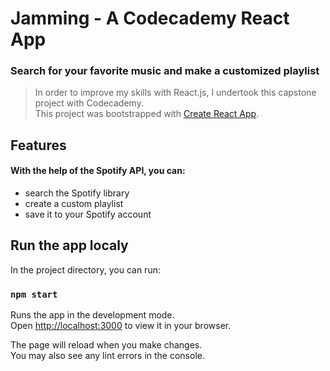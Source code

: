 # Jamming - A Codecademy React App
### Search for your favorite music and make a customized playlist
>In order to improve my skills with React.js, I undertook this capstone project with Codecademy.\
This project was bootstrapped with [Create React App](https://github.com/facebook/create-react-app).

## Features
#### With the help of the Spotify API, you can:
- search the Spotify library
- create a custom playlist
- save it to your Spotify account

<!-- You can view the live app [here](). -->

## Run the app localy

In the project directory, you can run:

### `npm start`


Runs the app in the development mode.\
Open [http://localhost:3000](http://localhost:3000) to view it in your browser.

The page will reload when you make changes.\
You may also see any lint errors in the console.
